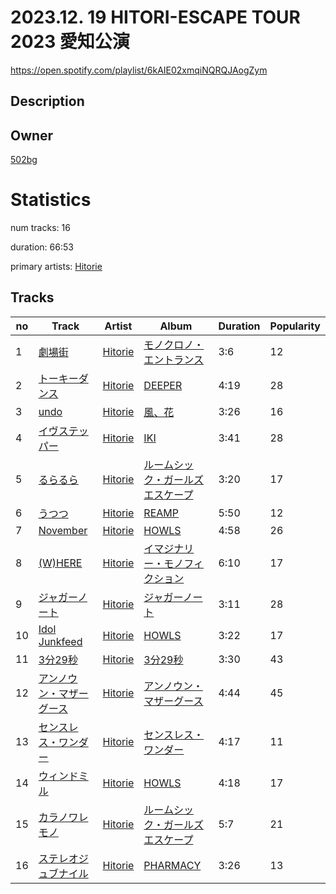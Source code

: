 # 2023.12. 19 HITORI-ESCAPE TOUR 2023 愛知公演
https://open.spotify.com/playlist/6kAIE02xmqiNQRQJAogZym

## Description


## Owner
[502bg](https://open.spotify.com/user/4woroafc3tx648l7zc8quofbf)

# Statistics
num tracks: 16

duration: 66:53

primary artists: [Hitorie](https://open.spotify.com/artist/0ouUO7PZ76vjBJytaT2Na0)

## Tracks
| no | Track | Artist | Album | Duration | Popularity |
| -- | ----- | ------ | ----- | -------- | ---------- |
| 1 | [劇場街](https://open.spotify.com/track/7jcaRVHtkL524NQHUnW6Lk) | [Hitorie](https://open.spotify.com/artist/0ouUO7PZ76vjBJytaT2Na0) | [モノクロノ・エントランス](https://open.spotify.com/album/1dyW3HNUEiZ1B1dixKqEzx) | 3:6 | 12 |
| 2 | [トーキーダンス](https://open.spotify.com/track/0Hd9ITdRKTDPVWZ1cAsn7M) | [Hitorie](https://open.spotify.com/artist/0ouUO7PZ76vjBJytaT2Na0) | [DEEPER](https://open.spotify.com/album/2iuMWTvNNkGiw7Trdj1NQ5) | 4:19 | 28 |
| 3 | [undo](https://open.spotify.com/track/1HZHLKOBY1BMGztAB3Hhgp) | [Hitorie](https://open.spotify.com/artist/0ouUO7PZ76vjBJytaT2Na0) | [風、花](https://open.spotify.com/album/3qvD2zpamvb44qTbD1Fjo5) | 3:26 | 16 |
| 4 | [イヴステッパー](https://open.spotify.com/track/3xoo8n9DMlbz6RJBift9wS) | [Hitorie](https://open.spotify.com/artist/0ouUO7PZ76vjBJytaT2Na0) | [IKI](https://open.spotify.com/album/1IruXI2vhhtgN7wAhFrehp) | 3:41 | 28 |
| 5 | [るらるら](https://open.spotify.com/track/3b2NSzg02kcogFEWgTnjXf) | [Hitorie](https://open.spotify.com/artist/0ouUO7PZ76vjBJytaT2Na0) | [ルームシック・ガールズエスケープ](https://open.spotify.com/album/3VBwycinByzu0vyuLWGOUU) | 3:20 | 17 |
| 6 | [うつつ](https://open.spotify.com/track/26InGOAkoqkdl9aItTvLcP) | [Hitorie](https://open.spotify.com/artist/0ouUO7PZ76vjBJytaT2Na0) | [REAMP](https://open.spotify.com/album/2DjQ2osfOKpLGy1yFwqpt5) | 5:50 | 12 |
| 7 | [November](https://open.spotify.com/track/5GbZxjLlmZd8e0woY7MiB6) | [Hitorie](https://open.spotify.com/artist/0ouUO7PZ76vjBJytaT2Na0) | [HOWLS](https://open.spotify.com/album/0F1nlZJYHYq53Z4GWsnn0L) | 4:58 | 26 |
| 8 | [(W)HERE](https://open.spotify.com/track/1nTm82atxufswTCvYlL5Ah) | [Hitorie](https://open.spotify.com/artist/0ouUO7PZ76vjBJytaT2Na0) | [イマジナリー・モノフィクション](https://open.spotify.com/album/2SCIJtJODcTiU3tKXtPrTV) | 6:10 | 17 |
| 9 | [ジャガーノート](https://open.spotify.com/track/5wPW2TG7Pk3paFuG2NaJcn) | [Hitorie](https://open.spotify.com/artist/0ouUO7PZ76vjBJytaT2Na0) | [ジャガーノート](https://open.spotify.com/album/2TBNmBacaxlCcGZNAPdwhH) | 3:11 | 28 |
| 10 | [Idol Junkfeed](https://open.spotify.com/track/1q16sYAJxMfkx2xFjVXMoc) | [Hitorie](https://open.spotify.com/artist/0ouUO7PZ76vjBJytaT2Na0) | [HOWLS](https://open.spotify.com/album/0F1nlZJYHYq53Z4GWsnn0L) | 3:22 | 17 |
| 11 | [3分29秒](https://open.spotify.com/track/04rQMy0kPLdMyIeK5oyg1g) | [Hitorie](https://open.spotify.com/artist/0ouUO7PZ76vjBJytaT2Na0) | [3分29秒](https://open.spotify.com/album/0l0hLJxGeK6iCufmS9UQi3) | 3:30 | 43 |
| 12 | [アンノウン・マザーグース](https://open.spotify.com/track/6SAj7hyttV1vKAsFvAo3D1) | [Hitorie](https://open.spotify.com/artist/0ouUO7PZ76vjBJytaT2Na0) | [アンノウン・マザーグース](https://open.spotify.com/album/40Q5s7zMSDgetuOHOFmZAi) | 4:44 | 45 |
| 13 | [センスレス・ワンダー](https://open.spotify.com/track/59vFaUeArsWabxTg28eMoq) | [Hitorie](https://open.spotify.com/artist/0ouUO7PZ76vjBJytaT2Na0) | [センスレス・ワンダー](https://open.spotify.com/album/5xhRpjFCjsgyq2WAcj3V9t) | 4:17 | 11 |
| 14 | [ウィンドミル](https://open.spotify.com/track/0gjRmPXSjKxELtUxP2FlA1) | [Hitorie](https://open.spotify.com/artist/0ouUO7PZ76vjBJytaT2Na0) | [HOWLS](https://open.spotify.com/album/0F1nlZJYHYq53Z4GWsnn0L) | 4:18 | 17 |
| 15 | [カラノワレモノ](https://open.spotify.com/track/3tZqgnt4lqxnxBmdrPtYFH) | [Hitorie](https://open.spotify.com/artist/0ouUO7PZ76vjBJytaT2Na0) | [ルームシック・ガールズエスケープ](https://open.spotify.com/album/3VBwycinByzu0vyuLWGOUU) | 5:7 | 21 |
| 16 | [ステレオジュブナイル](https://open.spotify.com/track/0MRlL5yVs3XKybT3P99fte) | [Hitorie](https://open.spotify.com/artist/0ouUO7PZ76vjBJytaT2Na0) | [PHARMACY](https://open.spotify.com/album/39VkokwMddvZmgy7P8Ej4F) | 3:26 | 13 |
        
